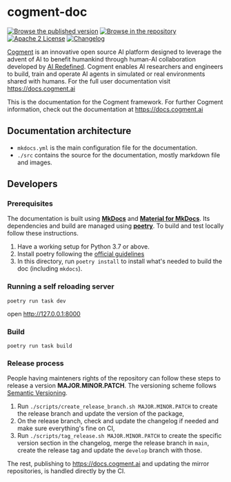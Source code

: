 # cogment-doc

[![Browse the published version](https://img.shields.io/static/v1?label=cogment%20doc&message=published%20version&color=blue&style=flat-square&logo=read-the-docs)](https://docs.cogment.ai) [![Browse in the repository](https://img.shields.io/static/v1?label=cogment%20doc&message=repository&color=blue&style=flat-square&logo=read-the-docs)](./src/index.md) [![Apache 2 License](https://img.shields.io/badge/license-Apache%202-green?style=flat-square)](./LICENSE) [![Changelog](https://img.shields.io/badge/-Changelog%20-blueviolet?style=flat-square)](./CHANGELOG.md)

[Cogment](https://cogment.ai) is an innovative open source AI platform designed to leverage the advent of AI to benefit humankind through human-AI collaboration developed by [AI Redefined](https://ai-r.com). Cogment enables AI researchers and engineers to build, train and operate AI agents in simulated or real environments shared with humans. For the full user documentation visit <https://docs.cogment.ai>

This is the documentation for the Cogment framework. For further Cogment information, check out the documentation at <https://docs.cogment.ai>

## Documentation architecture

- `mkdocs.yml` is the main configuration file for the documentation.
- `./src` contains the source for the documentation, mostly markdown file and images.

## Developers

### Prerequisites

The documentation is built using [**MkDocs**](https://www.mkdocs.org/) and [**Material for MkDocs**](https://squidfunk.github.io/mkdocs-material/). Its dependencies and build are managed using [**poetry**](https://python-poetry.org). To build and test locally follow these instructions.

1. Have a working setup for Python 3.7 or above.
2. Install poetry following the [official guidelines](https://python-poetry.org/docs/#installation)
3. In this directory, run `poetry install` to install what's needed to build the doc (including `mkdocs`).

### Running a self reloading server

```console
poetry run task dev
```

open <http://127.0.0.1:8000>

### Build

```console
poetry run task build
```

### Release process

People having mainteners rights of the repository can follow these steps to release a version **MAJOR.MINOR.PATCH**. The versioning scheme follows [Semantic Versioning](http://semver.org/spec/v2.0.0.html).

1. Run `./scripts/create_release_branch.sh MAJOR.MINOR.PATCH` to create the release branch and update the version of the package,
2. On the release branch, check and update the changelog if needed and make sure everything's fine on CI,
3. Run `./scripts/tag_release.sh MAJOR.MINOR.PATCH` to create the specific version section in the changelog, merge the release branch in `main`, create the release tag and update the `develop` branch with those.

The rest, publishing to https://docs.cogment.ai and updating the mirror repositories, is handled directly by the CI.
